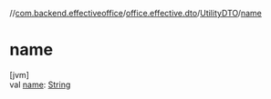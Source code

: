 //[com.backend.effectiveoffice](../../../index.md)/[office.effective.dto](../index.md)/[UtilityDTO](index.md)/[name](name.md)

# name

[jvm]\
val [name](name.md): [String](https://kotlinlang.org/api/latest/jvm/stdlib/kotlin/-string/index.html)
